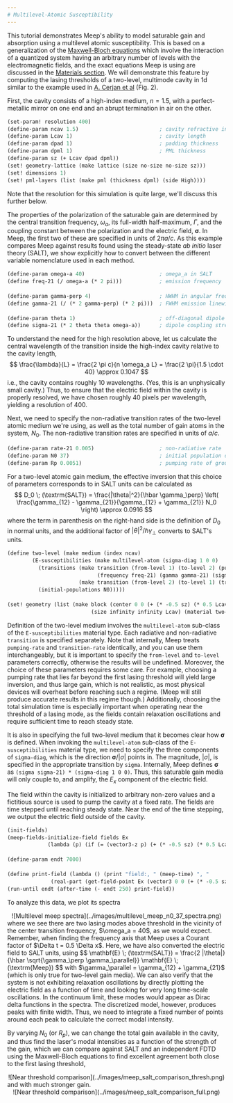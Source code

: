 ```yaml
---
# Multilevel-Atomic Susceptibility
---
```


This tutorial demonstrates Meep's ability to model saturable gain and absorption using a multilevel atomic susceptibility. This is based on a generalization of the [Maxwell-Bloch equations](https://en.wikipedia.org/wiki/Maxwell-Bloch_equations) which involve the interaction of a quantized system having an arbitrary number of levels with the electromagnetic fields, and the exact equations Meep is using are discussed in the [Materials section](../Materials.md#saturable-gain-and-absorption). We will demonstrate this feature by computing the lasing thresholds of a two-level, multimode cavity in 1d similar to the example used in [A. Cerjan et al](https://www.osapublishing.org/oe/abstract.cfm?uri=oe-20-1-474) (Fig. 2).


First, the cavity consists of a high-index medium, $n = 1.5$, with a perfect-metallic mirror on one end and an abrupt termination in air on the other.
```scm
(set-param! resolution 400)
(define-param ncav 1.5)                          ; cavity refractive index
(define-param Lcav 1)                            ; cavity length
(define-param dpad 1)                            ; padding thickness
(define-param dpml 1)                            ; PML thickness
(define-param sz (+ Lcav dpad dpml))
(set! geometry-lattice (make lattice (size no-size no-size sz)))
(set! dimensions 1)
(set! pml-layers (list (make pml (thickness dpml) (side High))))
```
Note that the resolution for this simulation is quite large, we'll discuss this further below.

The properties of the polarization of the saturable gain are determined by the central transition frequency, $\omega_a$, its full-width half-maximum, $\Gamma$, and the coupling constant between the polarization and the electric field, $\boldsymbol{\sigma}$. In Meep, the first two of these are specified in units of $2\pi a / c$. As this example compares Meep against results found using the steady-state *ab initio* laser theory (SALT), we show explicitly how to convert between the different variable nomenclature used in each method.
```scm
(define-param omega-a 40)                        ; omega_a in SALT
(define freq-21 (/ omega-a (* 2 pi)))            ; emission frequency  (units of 2\pi a/c)

(define-param gamma-perp 4)                      ; HWHM in angular frequency, SALT
(define gamma-21 (/ (* 2 gamma-perp) (* 2 pi)))  ; FWHM emission linewidth (units of 2\pi a/c)

(define-param theta 1)                           ; off-diagonal dipole matrix element
(define sigma-21 (* 2 theta theta omega-a))      ; dipole coupling strength (hbar = 1)
```
To understand the need for the high resolution above, let us calculate the central wavelength of the transition inside the high-index cavity relative to the cavity length,
$$ \frac{\lambda}{L} = \frac{2 \pi c}{n \omega_a L} = \frac{2 \pi}{1.5 \cdot 40} \approx 0.1047 $$
i.e., the cavity contains roughly $10$ wavelengths. (Yes, this is an unphysically small cavity.) Thus, to ensure that the electric field within the cavity is properly resolved, we have chosen roughly $40$ pixels per wavelength, yielding a resolution of 400.

Next, we need to specify the non-radiative transition rates of the two-level atomic medium we're using, as well as the total number of gain atoms in the system, $N_0$. The non-radiative transition rates are specified in units of $a/c$.
```scm
(define-param rate-21 0.005)                     ; non-radiative rate  (units of a/c)
(define-param N0 37)                             ; initial population density of ground state
(define-param Rp 0.0051)                         ; pumping rate of ground to excited state
```
For a two-level atomic gain medium, the effective inversion that this choice of parameters corresponds to in SALT units can be calculated as
$$ D_0 \; (\textrm{SALT}) = \frac{|\theta|^2}{\hbar \gamma_\perp} \left( \frac{\gamma_{12} - \gamma_{21}}{\gamma_{12} + \gamma_{21}} N_0 \right) \approx 0.0916 $$
where the term in parenthesis on the right-hand side is the definition of $D_0$ in normal units, and the additional factor of $|\theta|^2 / \hbar \gamma_\perp$ converts to SALT's units.

```scm
(define two-level (make medium (index ncav)
        (E-susceptibilities (make multilevel-atom (sigma-diag 1 0 0)
          (transitions (make transition (from-level 1) (to-level 2) (pumping-rate Rp)
                             (frequency freq-21) (gamma gamma-21) (sigma sigma-21))
                       (make transition (from-level 2) (to-level 1) (transition-rate rate-21)))
          (initial-populations N0)))))

(set! geometry (list (make block (center 0 0 (+ (* -0.5 sz) (* 0.5 Lcav)))
                           (size infinity infinity Lcav) (material two-level))))			   
```
Definition of the two-level medium involves the `multilevel-atom` sub-class of the `E-susceptibilities` material type. Each radiative and non-radiative `transition` is specified separately. Note that internally, Meep treats `pumping-rate` and `transition-rate` identically, and you can use them interchangeably, but it is important to specify the `from-level` and `to-level` parameters correctly, otherwise the results will be undefined. Moreover, the choice of these parameters requires some care. For example, choosing a pumping rate that lies far beyond the first lasing threshold will yield large inversion, and thus large gain, which is not realistic, as most physical devices will overheat before reaching such a regime. (Meep will still produce accurate results in this regime though.) Additionally, choosing the total simulation time is especially important when operating near the threshold of a lasing mode, as the fields contain relaxation oscillations and require sufficient time to reach steady state.

It is also in specifying the full two-level medium that it becomes clear how $\boldsymbol{\sigma}$ is defined. When invoking the `multilevel-atom` sub-class of the `E-susceptibilities` material type, we need to specify the three components of `sigma-diag`, which is the direction $\boldsymbol{\sigma}/|\sigma|$ points in. The magnitude, $|\sigma|$, is specified in the appropriate transition by `sigma`. Internally, Meep defines $\boldsymbol{\sigma}$ as `(sigma sigma-21) * (sigma-diag 1 0 0)`. Thus, this saturable gain media will only couple to, and amplify, the $E_x$ component of the electric field.

The field within the cavity is initialized to arbitrary non-zero values and a fictitious source is used to pump the cavity at a fixed rate. The fields are time stepped until reaching steady state. Near the end of the time stepping, we output the electric field outside of the cavity.

```scm
(init-fields)
(meep-fields-initialize-field fields Ex
             (lambda (p) (if (= (vector3-z p) (+ (* -0.5 sz) (* 0.5 Lcav))) 1 0)))

(define-param endt 7000)

(define print-field (lambda () (print "field:, " (meep-time) ", "
              (real-part (get-field-point Ex (vector3 0 0 (+ (* -0.5 sz) Lcav (* 0.5 dpad))))) "\n")))
(run-until endt (after-time (- endt 250) print-field))
```

To analyze this data, we plot its spectra
<center>
![Multilevel meep spectra](../images/multilevel_meep_n0_37_spectra.png)
</center>
where we see there are two lasing modes above threshold in the vicinity of the center transition frequency, $\omega_a = 40$, as we would expect. Remember, when finding the frequency axis that Meep uses a Courant factor of $\Delta t = 0.5 \Delta x$. Here, we have also converted the electric field to SALT units, using 
$$ \mathbf{E} \; (\textrm{SALT}) = \frac{2 |\theta|}{\hbar \sqrt{\gamma_\perp \gamma_\parallel}} \mathbf{E} \; (\textrm{Meep}) $$
with $\gamma_\parallel = \gamma_{12} + \gamma_{21}$ (which is only true for two-level gain media). We can also verify that the system is not exhibiting relaxation oscillations by directly plotting the electric field as a function of time and looking for very long time-scale oscillations. In the continuum limit, these modes would appear as Dirac delta functions in the spectra. The discretized model, however, produces peaks with finite width. Thus, we need to integrate a fixed number of points around each peak to calculate the correct modal intensity.

By varying $N_0$ (or $R_p$), we can change the total gain available in the cavity, and thus find the laser's modal intensities as a function of the strength of the gain, which we can compare against SALT and an independent FDTD using the Maxwell-Bloch equations to find excellent agreement both close to the first lasing threshold, 
<center>
![Near threshold comparison](../images/meep_salt_comparison_thresh.png)
</center>
and with much stronger gain.
<center>
![Near threshold comparison](../images/meep_salt_comparison_full.png)
</center>